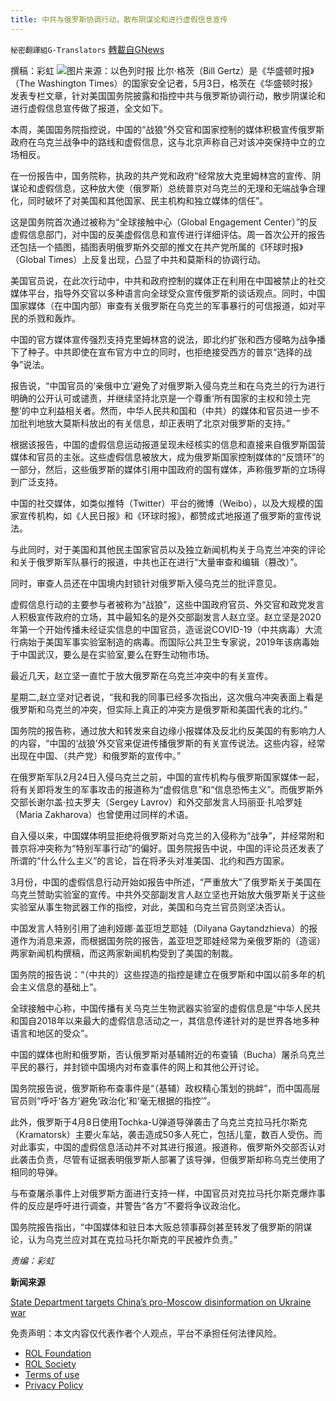 ```yaml
---
title: 中共与俄罗斯协调行动，散布阴谋论和进行虚假信息宣传
---
```

`秘密翻譯組G-Translators` [轉載自GNews](https://gnews.org/zh-hans/2466847/)

撰稿：彩虹
 ![](https://assets.gnews.org/wp-content/uploads/2022/05/ezgif-2-cbd778a35b.jpg)图片来源：以色列时报 
比尔·格茨（Bill Gertz）是《华盛顿时报》（The Washington Times）的国家安全记者，5月3日，格茨在《华盛顿时报》发表专栏文章，针对美国国务院披露和指控中共与俄罗斯协调行动，散步阴谋论和进行虚假信息宣传做了报道，全文如下。
 
本周，美国国务院指控说，中国的“战狼”外交官和国家控制的媒体积极宣传俄罗斯政府在乌克兰战争中的路线和虚假信息，这与北京声称自己对该冲突保持中立的立场相反。
 
在一份报告中，国务院称，执政的共产党和政府“经常放大克里姆林宫的宣传、阴谋论和虚假信息，这种放大使（俄罗斯）总统普京对乌克兰的无理和无端战争合理化，同时破坏了对美国和其他国家、民主机构和独立媒体的信任”。
 
这是国务院首次通过被称为“全球接触中心（Global Engagement Center）”的反虚假信息部门，对中国的反美虚假信息和宣传进行详细评估。周一首次公开的报告还包括一个插图，插图表明俄罗斯外交部的推文在共产党所属的《环球时报》（Global Times）上反复出现，凸显了中共和莫斯科的协调行动。
 
美国官员说，在此次行动中，中共和政府控制的媒体正在利用在中国被禁止的社交媒体平台，指导外交官以多种语言向全球受众宣传俄罗斯的谈话观点。同时，中国国家媒体（在中国内部）审查有关俄罗斯在乌克兰的军事暴行的可信报道，如对平民的杀戮和轰炸。
 
中国的官方媒体宣传强烈支持克里姆林宫的说法，即北约扩张和西方侵略为战争播下了种子。中共即使在宣布官方中立的同时，也拒绝接受西方的普京“选择的战争”说法。
 
报告说，“中国官员的‘亲俄中立’避免了对俄罗斯入侵乌克兰和在乌克兰的行为进行明确的公开认可或谴责，并继续坚持北京是一个尊重‘所有国家的主权和领土完整’的中立利益相关者。然而，中华人民共和国和（中共）的媒体和官员进一步不加批判地放大莫斯科放出的有关信息，却正表明了北京对俄罗斯的支持。”
 
根据该报告，中国的虚假信息运动报道呈现未经核实的信息和直接来自俄罗斯国营媒体和官员的主张。这些虚假信息被放大，成为俄罗斯国家控制媒体的“反馈环”的一部分，然后，这些俄罗斯的媒体引用中国政府的国有媒体，声称俄罗斯的立场得到广泛支持。
 
中国的社交媒体，如类似推特（Twitter）平台的微博（Weibo），以及大规模的国家宣传机构，如《人民日报》和《环球时报》，都赞成式地报道了俄罗斯的宣传说法。
 
与此同时，对于美国和其他民主国家官员以及独立新闻机构关于乌克兰冲突的评论和关于俄罗斯军队暴行的报道，中共也正在进行“大量审查和编辑（篡改）”。
 
同时，审查人员还在中国境内封锁针对俄罗斯入侵乌克兰的批评意见。
 
虚假信息行动的主要参与者被称为“战狼”，这些中国政府官员、外交官和政党发言人积极宣传政府的立场，其中最知名的是外交部副发言人赵立坚。赵立坚是2020年第一个开始传播未经证实信息的中国官员，造谣说COVID-19（中共病毒）大流行病始于美国军事实验室制造的病毒。而国际公共卫生专家说，2019年该病毒始于中国武汉，要么是在实验室,要么在野生动物市场。
 
最近几天，赵立坚一直忙于放大俄罗斯在乌克兰冲突中的有关宣传。
 
星期二,赵立坚对记者说，“我和我的同事已经多次指出，这次俄乌冲突表面上看是俄罗斯和乌克兰的冲突，但实际上真正的冲突方是俄罗斯和美国代表的北约。”
 
国务院的报告称，通过放大和转发来自边缘小报媒体及反北约反美国的有影响力人的内容，“中国的‘战狼’外交官来促进传播俄罗斯的有关宣传说法。这些内容，经常出现在中国、（共产党）和俄罗斯的宣传中。”
 
在俄罗斯军队2月24日入侵乌克兰之前，中国的宣传机构与俄罗斯国家媒体一起，将有关即将发生的军事攻击的报道称为“虚假信息”和“信息恐怖主义”。而俄罗斯外交部长谢尔盖·拉夫罗夫（Sergey Lavrov）和外交部发言人玛丽亚·扎哈罗娃（Maria Zakharova）也曾使用过同样的术语。
 
自入侵以来，中国媒体明显拒绝将俄罗斯对乌克兰的入侵称为“战争”，并经常附和普京将冲突称为“特别军事行动”的偏好。国务院报告中说，中国的评论员还发表了所谓的“什么什么主义”的言论，旨在将矛头对准美国、北约和西方国家。
 
3月份，中国的虚假信息行动开始如报告中所述，“严重放大”了俄罗斯关于美国在乌克兰赞助实验室的宣传。中共外交部副发言人赵立坚也开始放大俄罗斯关于这些实验室从事生物武器工作的指控，对此，美国和乌克兰官员则坚决否认。
 
中国发言人特别引用了迪利娅娜·盖亚坦芝耶娃（Dilyana Gaytandzhieva）的报道作为消息来源，而根据国务院的报告，盖亚坦芝耶娃经常为亲俄罗斯的（造谣）两家新闻机构撰稿，而这两家新闻机构受到了美国的制裁。
 
国务院的报告说：“（中共的）这些捏造的指控是建立在俄罗斯和中国以前多年的机会主义信息的基础上”。
 
全球接触中心称，中国传播有关乌克兰生物武器实验室的虚假信息是“中华人民共和国自2018年以来最大的虚假信息活动之一，其信息传递针对的是世界各地多种语言和地区的受众”。
 
中国的媒体也附和俄罗斯，否认俄罗斯对基辅附近的布查镇（Bucha）屠杀乌克兰平民的暴行，并封锁中国境内对布查事件的网上和其他公开讨论。
 
国务院报告说，俄罗斯称布查事件是“（基辅）政权精心策划的挑衅”，而中国高层官员则“呼吁‘各方’避免‘政治化’和‘毫无根据的指控’”。
 
此外，俄罗斯于4月8日使用Tochka-U弹道导弹袭击了乌克兰克拉马托尔斯克（Kramatorsk）主要火车站，袭击造成50多人死亡，包括儿童，数百人受伤。而对此事实，中国的虚假信息活动并不对其进行报道。报道称，俄罗斯外交部否认对此袭击负责，尽管有证据表明俄罗斯人部署了该导弹，但俄罗斯却称乌克兰使用了相同的导弹。
 
与布查屠杀事件上对俄罗斯方面进行支持一样，中国官员对克拉马托尔斯克爆炸事件的反应是呼吁进行调查，并警告“各方”不要将争议政治化。
 
国务院报告指出，“中国媒体和驻日本大阪总领事薛剑甚至转发了俄罗斯的阴谋论，认为乌克兰应对其在克拉马托尔斯克的平民被炸负责。”
 
*责编：彩虹*
 
**新闻来源**
 
[State Department targets China’s pro-Moscow disinformation on Ukraine war](https://www.washingtontimes.com/news/2022/may/3/state-department-targets-chinas-pro-moscow-disinfo/)

免责声明：本文内容仅代表作者个人观点，平台不承担任何法律风险。
  
- [ROL Foundation](https://rolfoundation.org/)
- [ROL Society](https://rolsociety.org/)
- [Terms of use](https://gnews.org/terms-of-use-3/)
- [Privacy Policy](https://gnews.org/privacy-policy/)
